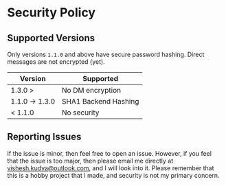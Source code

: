 # Security Policy

## Supported Versions

Only versions `1.1.0` and above have secure password hashing.
Direct messages are not encrypted (yet).

| Version         | Supported            |
| --------------- | -------------------- |
| 1.3.0 >         | No DM encryption     |
| 1.1.0 -> 1.3.0  | SHA1 Backend Hashing |
| < 1.1.0         | No security          |

## Reporting Issues

If the issue is minor, then feel free to open an issue.
However, if you feel that the issue is too major, then please email me directly at vishesh.kudva@outlook.com, and I will look into it.
Please remember that this is a hobby project that I made, and security is not my primary concern.